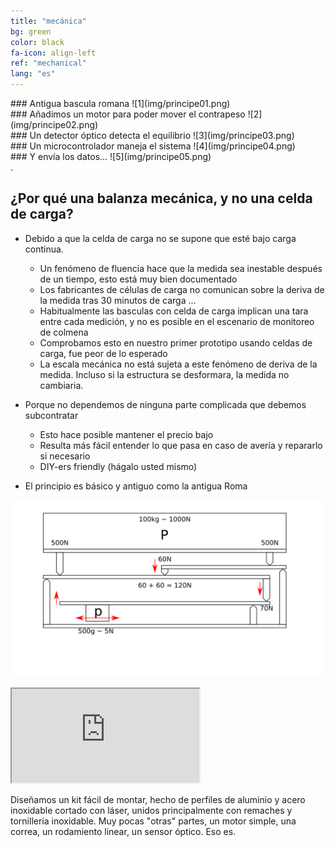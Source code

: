 ```yaml
---
title: "mecánica"
bg: green
color: black
fa-icon: align-left
ref: "mechanical"
lang: "es"
---
```


<div class="i4x3">
  <div id="slideshow">

<div markdown="1">
### Antigua bascula romana
![1](img/principe01.png)
</div>
    
<div markdown="1">
### Añadimos un motor para poder mover el contrapeso
![2](img/principe02.png)
</div>
    
<div markdown="1">
### Un detector óptico detecta el equilibrio
![3](img/principe03.png)
</div>
    
<div markdown="1">
### Un microcontrolador maneja el sistema
![4](img/principe04.png)
</div>

<div markdown="1">
### Y envía los datos...
![5](img/principe05.png)
</div>

  </div>
</div>.


## ¿Por qué una balanza mecánica, y no una celda de carga?

- Debido a que la celda de carga no se supone que esté bajo carga continua.
  * Un fenómeno de fluencia hace que la medida sea inestable después de un tiempo, esto está muy bien documentado
  * Los fabricantes de células de carga no comunican sobre la deriva de la medida tras 30 minutos de carga ...
  * Habitualmente las basculas con celda de carga implican una tara entre cada medición, y no es posible en el escenario de monitoreo de colmena
  * Comprobamos esto en nuestro primer prototipo usando celdas de carga, fue peor de lo esperado
  * La escala mecánica no está sujeta a este fenómeno de deriva de la medida. Incluso si la estructura se desformara, la medida no cambiaria. 

  
- Porque no dependemos de ninguna parte complicada que debemos subcontratar
  * Esto hace posible mantener el precio bajo
  * Resulta más fácil entender lo que pasa en caso de avería y repararlo si necesario
  * DIY-ers friendly (hágalo usted mismo)

- El principio es básico y antiguo como la antigua Roma

![principle](img/principle.png)

<div class="icontain">
  <iframe src="https://www.youtube.com/embed/kFrGVwb06q8" allowfullscreen></iframe>
</div>



Diseñamos un kit fácil de montar, hecho de perfiles de aluminio y acero inoxidable cortado con láser, unidos principalmente con remaches y tornillería inoxidable. Muy pocas "otras" partes, un motor simple, una correa, un rodamiento linear, un sensor óptico. Eso es.

